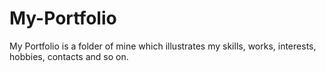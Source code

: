 # My-Portfolio
My Portfolio is a folder of mine which illustrates my skills, works, interests, hobbies, contacts and so on. 
